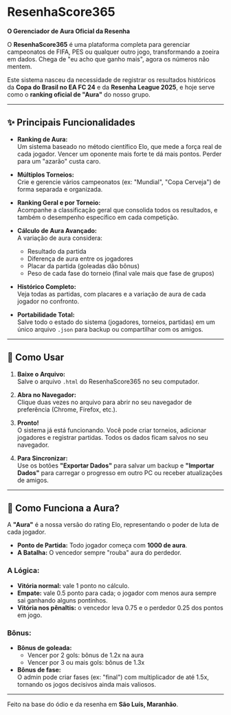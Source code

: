# **ResenhaScore365**  
**O Gerenciador de Aura Oficial da Resenha**

O **ResenhaScore365** é uma plataforma completa para gerenciar campeonatos de FIFA, PES ou qualquer outro jogo, transformando a zoeira em dados. Chega de "eu acho que ganho mais", agora os números não mentem.  

Este sistema nasceu da necessidade de registrar os resultados históricos da **Copa do Brasil no EA FC 24** e da **Resenha League 2025**, e hoje serve como o **ranking oficial de "Aura"** do nosso grupo.

---

## ✨ **Principais Funcionalidades**

- **Ranking de Aura:**  
  Um sistema baseado no método científico Elo, que mede a força real de cada jogador. Vencer um oponente mais forte te dá mais pontos. Perder para um "azarão" custa caro.

- **Múltiplos Torneios:**  
  Crie e gerencie vários campeonatos (ex: "Mundial", "Copa Cerveja") de forma separada e organizada.

- **Ranking Geral e por Torneio:**  
  Acompanhe a classificação geral que consolida todos os resultados, e também o desempenho específico em cada competição.

- **Cálculo de Aura Avançado:**  
  A variação de aura considera:
  - Resultado da partida
  - Diferença de aura entre os jogadores
  - Placar da partida (goleadas dão bônus)
  - Peso de cada fase do torneio (final vale mais que fase de grupos)

- **Histórico Completo:**  
  Veja todas as partidas, com placares e a variação de aura de cada jogador no confronto.

- **Portabilidade Total:**  
  Salve todo o estado do sistema (jogadores, torneios, partidas) em um único arquivo `.json` para backup ou compartilhar com os amigos.

---

## 🚀 **Como Usar**

1. **Baixe o Arquivo:**  
   Salve o arquivo `.html` do ResenhaScore365 no seu computador.

2. **Abra no Navegador:**  
   Clique duas vezes no arquivo para abrir no seu navegador de preferência (Chrome, Firefox, etc.).

3. **Pronto!**  
   O sistema já está funcionando. Você pode criar torneios, adicionar jogadores e registrar partidas. Todos os dados ficam salvos no seu navegador.

4. **Para Sincronizar:**  
   Use os botões **"Exportar Dados"** para salvar um backup e **"Importar Dados"** para carregar o progresso em outro PC ou receber atualizações de amigos.

---

## 🤔 **Como Funciona a Aura?**

A **"Aura"** é a nossa versão do rating Elo, representando o poder de luta de cada jogador.

- **Ponto de Partida:** Todo jogador começa com **1000 de aura**.  
- **A Batalha:** O vencedor sempre "rouba" aura do perdedor.  

### **A Lógica:**
- **Vitória normal:** vale 1 ponto no cálculo.  
- **Empate:** vale 0.5 ponto para cada; o jogador com menos aura sempre sai ganhando alguns pontinhos.  
- **Vitória nos pênaltis:** o vencedor leva 0.75 e o perdedor 0.25 dos pontos em jogo.  

### **Bônus:**
- **Bônus de goleada:**  
  - Vencer por 2 gols: bônus de 1.2x na aura  
  - Vencer por 3 ou mais gols: bônus de 1.3x  
- **Bônus de fase:**  
  O admin pode criar fases (ex: "final") com multiplicador de até 1.5x, tornando os jogos decisivos ainda mais valiosos.

---

Feito na base do ódio e da resenha em **São Luís, Maranhão**.
